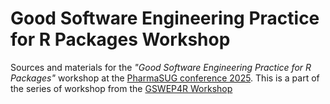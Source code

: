 # Good Software Engineering Practice for R Packages Workshop

Sources and materials for the *"Good Software Engineering Practice for R Packages"* workshop at the [PharmaSUG conference 2025](https://www.pharmasug-china.org/). This is a part of the series of workshop from the [GSWEP4R Workshop ](https://openpharma.github.io/workshop-r-swe/)
